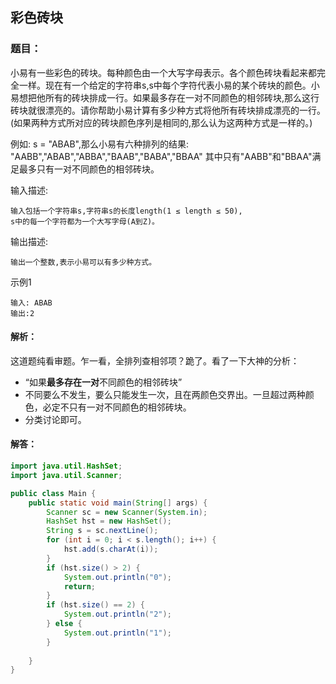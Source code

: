 ## 彩色砖块

### 题目：
小易有一些彩色的砖块。每种颜色由一个大写字母表示。各个颜色砖块看起来都完全一样。现在有一个给定的字符串s,s中每个字符代表小易的某个砖块的颜色。小易想把他所有的砖块排成一行。如果最多存在一对不同颜色的相邻砖块,那么这行砖块就很漂亮的。请你帮助小易计算有多少种方式将他所有砖块排成漂亮的一行。(如果两种方式所对应的砖块颜色序列是相同的,那么认为这两种方式是一样的。)

例如: s = "ABAB",那么小易有六种排列的结果:
"AABB","ABAB","ABBA","BAAB","BABA","BBAA"
其中只有"AABB"和"BBAA"满足最多只有一对不同颜色的相邻砖块。

输入描述:
```
输入包括一个字符串s,字符串s的长度length(1 ≤ length ≤ 50),
s中的每一个字符都为一个大写字母(A到Z)。
```
输出描述:
```
输出一个整数,表示小易可以有多少种方式。
```
示例1
```
输入: ABAB
输出:2
```

#### 解析：
这道题纯看审题。乍一看，全排列查相邻项？跪了。看了一下大神的分析：
- “如果**最多存在一对**不同颜色的相邻砖块”
- 不同要么不发生，要么只能发生一次，且在两颜色交界出。一旦超过两种颜色，必定不只有一对不同颜色的相邻砖块。
- 分类讨论即可。

#### 解答：
```java
import java.util.HashSet;
import java.util.Scanner;

public class Main {
    public static void main(String[] args) {
        Scanner sc = new Scanner(System.in);
        HashSet hst = new HashSet();
        String s = sc.nextLine();
        for (int i = 0; i < s.length(); i++) {
            hst.add(s.charAt(i));
        }
        if (hst.size() > 2) {
            System.out.println("0");
            return;
        }
        if (hst.size() == 2) {
            System.out.println("2");
        } else {
            System.out.println("1");
        }
        
    }
}
```
